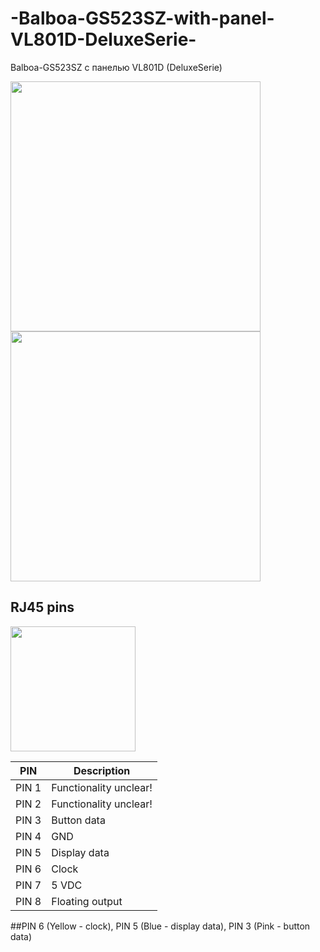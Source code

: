 # -Balboa-GS523SZ-with-panel-VL801D-DeluxeSerie-
 Balboa-GS523SZ с панелью VL801D (DeluxeSerie)

<img src="https://github.com/Shuraxxx/-Balboa-GS523SZ-with-panel-VL801D-DeluxeSerie-/blob/main/src/img/balboa_GS523DZ-VL810D.jpg" width="400"> <img src="https://github.com/Shuraxxx/-Balboa-GS523SZ-with-panel-VL801D-DeluxeSerie-/blob/main/src/img/VL801D-balboa-panel-spa-studio-WEB_ex.jpg" width="400">
## RJ45 pins
<img src="https://github.com/Shuraxxx/-Balboa-GS523SZ-with-panel-VL801D-DeluxeSerie-/blob/main/src/img/RJ45.png" width="200">

| PIN           | Description             | 
| ------------- | ------------------------|
| PIN 1         | Functionality unclear!  |
| PIN 2         | Functionality unclear!  |
| PIN 3         | Button data             |  
| PIN 4         | GND                     |
| PIN 5         | Display data            | 
| PIN 6         | Clock                   |
| PIN 7         | 5 VDC                   |  
| PIN 8         | Floating output         |
##PIN 6 (Yellow - clock), PIN 5 (Blue - display data), PIN 3 (Pink - button data)
